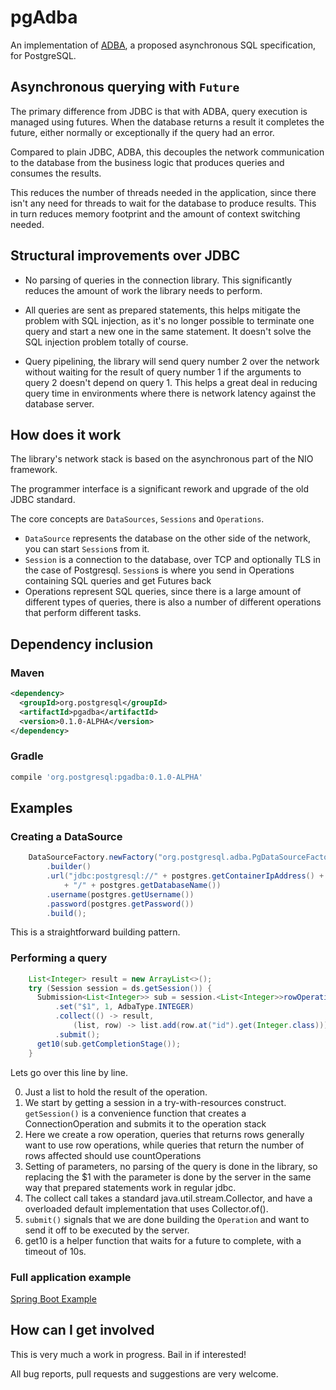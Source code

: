 # pgAdba

An implementation of [ADBA](http://cr.openjdk.java.net/%7Elancea/8188051/apidoc/jdk/incubator/sql2/package-summary.html), a proposed asynchronous SQL specification, for PostgreSQL.

## Asynchronous querying with `Future`

The primary difference from JDBC is that with ADBA, query execution is managed using futures. 
When the database returns a result it completes the future, either normally or exceptionally 
if the query had an error.

Compared to plain JDBC, ADBA, this decouples the network communication to the database 
from the business logic that produces queries and consumes the results.

This reduces the number of threads needed in the application, since there isn't any need
for threads to wait for the database to produce results. This in turn reduces memory 
footprint and the amount of context switching needed.

## Structural improvements over JDBC

* No parsing of queries in the connection library. This significantly reduces the amount of
work the library needs to perform.

* All queries are sent as prepared statements, this helps mitigate the problem with SQL 
injection, as it's no longer possible to terminate one query and start a new one in the same
statement. It doesn't solve the SQL injection problem totally of course.

* Query pipelining, the library will send query number 2 over the network without 
waiting for the result of query number 1 if the arguments to query 2 doesn't depend on 
query 1. This helps a great deal in reducing query time in environments where there is 
network latency against the database server.
 

## How does it work

The library's network stack is based on the asynchronous part of the NIO framework.

The programmer interface is a significant rework and upgrade of the old JDBC standard.

The core concepts are `DataSources`, `Sessions` and `Operations`.

* `DataSource` represents the database on the other side of the network, you can start 
`Session`s from it.
* `Session` is a connection to the database, over TCP and optionally TLS in the case of 
Postgresql. `Session`s is where you send in Operations containing SQL queries and get Futures 
back
* Operations represent SQL queries, since there is a large amount of different types of queries,
there is also a number of different operations that perform different tasks.

## Dependency inclusion

### Maven

```xml
<dependency>
  <groupId>org.postgresql</groupId>
  <artifactId>pgadba</artifactId>
  <version>0.1.0-ALPHA</version>
</dependency>
```

### Gradle

```groovy
compile 'org.postgresql:pgadba:0.1.0-ALPHA'
```

## Examples

### Creating a DataSource

```java
    DataSourceFactory.newFactory("org.postgresql.adba.PgDataSourceFactory")
        .builder()
        .url("jdbc:postgresql://" + postgres.getContainerIpAddress() + ":" + postgres.getMappedPort(5432)
            + "/" + postgres.getDatabaseName())
        .username(postgres.getUsername())
        .password(postgres.getPassword())
        .build();
```

This is a straightforward building pattern.

### Performing a query

```java
    List<Integer> result = new ArrayList<>();
    try (Session session = ds.getSession()) {
      Submission<List<Integer>> sub = session.<List<Integer>>rowOperation("select $1 as id")
          .set("$1", 1, AdbaType.INTEGER)
          .collect(() -> result,
              (list, row) -> list.add(row.at("id").get(Integer.class)))
          .submit();
      get10(sub.getCompletionStage());
    }
```

Lets go over this line by line.

0. Just a list to hold the result of the operation.
1. We start by getting a session in a try-with-resources construct. `getSession()` is a 
convenience function that creates a ConnectionOperation and submits it to the operation 
stack
2. Here we create a row operation, queries that returns rows generally want to use row
operations, while queries that return the number of rows affected should use countOperations
3. Setting of parameters, no parsing of the query is done in the library, so replacing
the $1 with the parameter is done by the server in the same way that prepared statements
work in regular jdbc.
4. The collect call takes a standard java.util.stream.Collector, and have a overloaded 
default implementation that uses Collector.of().
5. `submit()` signals that we are done building the `Operation` and want to send it off
to be executed by the server.
6. get10 is a helper function that waits for a future to complete, with a timeout of 10s.

### Full application example

[Spring Boot Example](https://github.com/alexanderkjall/pgadba-example-application-spring-boot/)

## How can I get involved

This is very much a work in progress. Bail in if interested!

All bug reports, pull requests and suggestions are very welcome.
